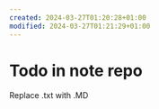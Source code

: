 ```yaml
---
created: 2024-03-27T01:20:28+01:00
modified: 2024-03-27T01:21:29+01:00
---
```


# Todo in note repo

Replace .txt with .MD
